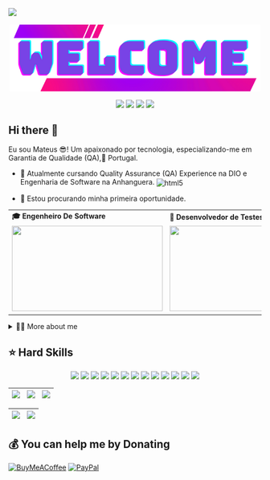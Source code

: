[![](https://visitcount.itsvg.in/api?id=mateusmb1&icon=0&color=0)](https://visitcount.itsvg.in)
<div align="center">
  <a href="https://github.com/mateusmb1">
    <img align="center" src="Welcome.png" width="500">
  </a>
</div>
<br>

<div align="center">
  <!-- Work Links -->
  <a href="https://github.com/mateusmb1&color" target="_blank"><img src="https://img.shields.io/badge/GitHub-100000?style=for-the-badge&logo=github&logoColor=white" target="_blank"></a>
  <a href="https://www.linkedin.com/in/andreinaoliveira/" target="_blank"><img src="https://img.shields.io/badge/-LinkedIn-%230077B5?style=for-the-badge&logo=linkedin&logoColor=white" target="_blank"></a>
  <a href = "mailto:ptmateuss@gmail.com"><img src="https://img.shields.io/badge/Gmail-D14836?style=for-the-badge&logo=gmail&logoColor=white"></a>
  <a href="https://open.spotify.com/playlist/3TNMcoGu5xhkUNgd5EXPqv?si=hwLhcHGPT8qoLAdftQ8ELA" target="_blank"><img src="https://img.shields.io/badge/Spotify-1ED760?&style=for-the-badge&logo=spotify&logoColor=white"target="_blank"></a>
 
</div>

## Hi there 👋





<!-- Presentation -->
<p>
  Eu sou Mateus 😎! Um apaixonado por tecnologia, especializando-me em Garantia de Qualidade (QA),📍 Portugal.

  - 🌱 Atualmente cursando Quality Assurance (QA) Experience na DIO e Engenharia de Software na Anhanguera. <img align="center" alt="html5" src= "https://raw.githubusercontent.com/digitalinnovationone/dio-lab-open-source/main/docs/favicon.ico" />

  - 🔭 Estou procurando minha primeira oportunidade. 
</p>

<div align="center">
  <table>
    <tr>
      <td><b>🎓 Engenheiro De Software</b></td>
      <td><b>🧪 Desenvolvedor de Testes</b></td>
    </tr>
    <tr>
      <td><img src="https://apilgriminnarnia.files.wordpress.com/2018/09/legally-blonde-laptop-e1536078931635.jpg" width="300px" height="170px"></td>
      <td><img src="https://reactiongifs.me/wp-content/uploads/2019/05/Testers-Vs-Developers.gif" width="300px" height="170px"> </td>
    </tr>
  </table>
</div>

<!-- Dropdown -->
<details>
  <summary>👨‍💻 More about me</summary>

  - 💬Tenho 34 anos, atualmente moro em portugal.
🏢 Analista de Suporte Técnico | Operador de Sistema | Analista de Instrumentação Porto, Portugal

Com uma trajetória sólida em suporte técnico e gerenciamento de serviços de TI, tenho liderado
equipes e implementação de processos para garantir a satisfação do cliente e eficiência operacional. Meu histórico inclui:

🌐 Gerenciamento de clientes com SLAs, KPIs e feedback, garantindo a eficiência dos serviços.
🛠️ Desenvolvimento e implementação de processos para melhorias contínuas.
📊 Acompanhamento e interpretação de indicadores operacionais para ações preventivas e corretivas.
🔧 Implantação de planos de ação para correção de desvios e garantia do cumprimento de indicadores.
🤝 Estabelecimento de acordos de nível de serviço e resolução de reclamações de clientes.

Além disso, minha jornada incluiu experiência como Operador de Sistema na Webtecsistemas, onde atuei no suporte, implantação e treinamento de software de gestão de farmácia.

Atualmente, estou aprimorando minhas habilidades em desenvolvimento de software com ênfase em Quality Assurance (QA) Experience, pela DIO (digital Innovation One), onde imersos
com especialistas em Quality Assurance (QA), nos apresentam técnicas de automação e testes na prática. Sendo assim, nesta formação tenho uma visão geral do que é necessário para
se tornar um profissional de QA extremamente avançado, o que inclui um Roadmap para uma das principais certificações desta área (CTFL). Por fim, conteúdos mais avançados, para
aprender algumas abordagens de testes em diferentes pilhas de desenvolvimento, com atividades de desafio de código e desafio de projeto.

  - ⚡Gosto de fazer atividades fizicas, esportes, academia, além de assistir filmes e jogar! Acredito que nossos interesses pessoais contribuem para uma percepção mais apurada das coisas e para a resolução de problemas. \o/
</details>

## ⭐️ Hard Skills
<!--  <img height="160em" src="https://github-readme-stats.vercel.app/api?username=andreinaoliveira&show_icons=true&theme=synthwave&include_all_commits=true&count_private=true%22/"> --> 
<div align="center">
  <!-- HTML --> <img src="https://img.shields.io/badge/html5-%23E34F26.svg?style=for-the-badge&logo=html5&logoColor=white">
  <!-- JavaScript --> <img src="https://img.shields.io/badge/JavaScript-323330?style=for-the-badge&logo=javascript&logoColor=F7DF1E">
  <!-- CSS3 --> <img src="https://img.shields.io/badge/css3-%231572B6.svg?style=for-the-badge&logo=css3&logoColor=white">
  <!-- Cypress --> <img src="https://img.shields.io/badge/Cypress-639a4f?style=for-the-badge&logo=Cypress&logoColor=white">
  <!-- Selenium --> <img src="https://img.shields.io/badge/Selenium-008000?style=for-the-badge&logo=Selenium&logoColor=white">
  <!-- Xray --> <img src="https://img.shields.io/badge/Xray%20Test-3abb4c?style=for-the-badge&logo=Jira&logoColor=white">
  <!-- Zephyr --> <img src="https://img.shields.io/badge/Zephyr%20Test-87cefa?style=for-the-badge&logo=Jira&logoColor=white">
  <!-- QAlity --> <img src="https://img.shields.io/badge/QAlity%20Test-0093d8?style=for-the-badge&logo=Jira&logoColor=white">
  <!-- Postman --> <img src="https://img.shields.io/badge/Postman-EF5B25?style=for-the-badge&logo=Postman&logoColor=white">
  <!-- Jira --> <img src="https://img.shields.io/badge/jira-%230A0FFF.svg?style=for-the-badge&logo=jira&logoColor=white">
  <!-- SQL --> <img src="https://img.shields.io/badge/Microsoft%20SQL%20Server-CC2927?style=for-the-badge&logo=microsoft%20sql%20server&logoColor=white">
  <!-- Git --> <img src="https://img.shields.io/badge/git-%23F05033.svg?style=for-the-badge&logo=git&logoColor=white" />
  <!-- GitHub --> <img src="https://img.shields.io/badge/github-%23121011.svg?style=for-the-badge&logo=github&logoColor=white">
  <br>
</div>


<!-- 
theme=ocean_dark 
tokyonight: 35AFA3 Green | BF91F3 Purple | 1A1B27 Dark 
-->


| ![](http://github-profile-summary-cards.vercel.app/api/cards/stats?username=mateusmb1&theme=tokyonight) | ![](http://github-profile-summary-cards.vercel.app/api/cards/repos-per-language?username=mateusmb1&hide=Html&theme=tokyonight) | ![](http://github-profile-summary-cards.vercel.app/api/cards/most-commit-language?username=mateusmb1&theme=tokyonight) |
| :-: | :-: | :-: |

| ![](http://github-profile-summary-cards.vercel.app/api/cards/profile-details?username=mateusmb1&theme=tokyonight) | ![](https://github-readme-streak-stats.herokuapp.com/?user=mateusmb1&theme=tokyonight&hide_border=true&date_format=M%20j%5B%2C%20Y%5D&background=1A1B27&stroke=35AFA3&ring=BF91F3&fire=BF91F3&currStreakNum=BF91F3&sideNums=BF91F3&currStreakLabel=BF91F3&sideLabels=BF91F3&dates=35AFA3) |
| :-: | :-: |



  ## 💰 You can help me by Donating
  [![BuyMeACoffee](https://img.shields.io/badge/Buy%20Me%20a%20Coffee-ffdd00?style=for-the-badge&logo=buy-me-a-coffee&logoColor=black)](https://buymeacoffee.com/mateusmanod)
  [![PayPal](https://img.shields.io/badge/PayPal-00457C?style=for-the-badge&logo=paypal&logoColor=white)](https://paypal.me/mateusmanoelb009@gmail.com) 


<!-- Proudly created with GPRM ( https://gprm.itsvg.in ) -->
